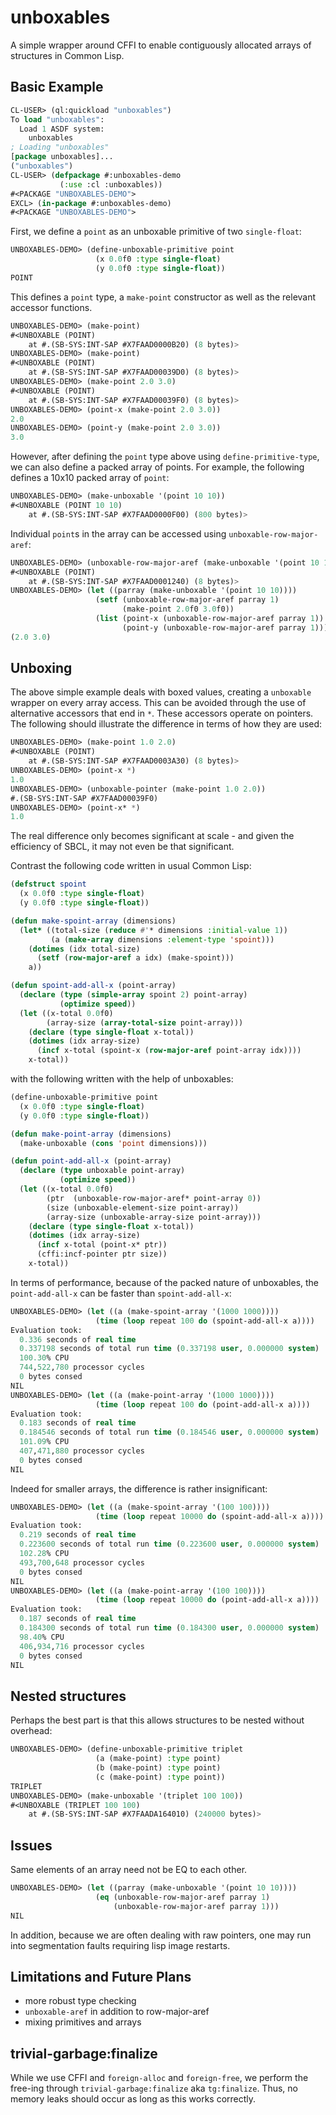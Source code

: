 # unboxables

A simple wrapper around CFFI to enable contiguously allocated arrays of structures in Common Lisp.

## Basic Example

```lisp
CL-USER> (ql:quickload "unboxables")
To load "unboxables":
  Load 1 ASDF system:
    unboxables
; Loading "unboxables"
[package unboxables]...
("unboxables")
CL-USER> (defpackage #:unboxables-demo
           (:use :cl :unboxables))
#<PACKAGE "UNBOXABLES-DEMO">
EXCL> (in-package #:unboxables-demo)
#<PACKAGE "UNBOXABLES-DEMO">
```

First, we define a `point` as an unboxable primitive of two `single-float`:

```lisp
UNBOXABLES-DEMO> (define-unboxable-primitive point
                   (x 0.0f0 :type single-float)
                   (y 0.0f0 :type single-float))
POINT
```

This defines a `point` type, a `make-point` constructor as well as the relevant accessor functions.

```lisp
UNBOXABLES-DEMO> (make-point)
#<UNBOXABLE (POINT)
    at #.(SB-SYS:INT-SAP #X7FAAD0000B20) (8 bytes)>
UNBOXABLES-DEMO> (make-point)
#<UNBOXABLE (POINT)
    at #.(SB-SYS:INT-SAP #X7FAAD00039D0) (8 bytes)>
UNBOXABLES-DEMO> (make-point 2.0 3.0)
#<UNBOXABLE (POINT)
    at #.(SB-SYS:INT-SAP #X7FAAD00039F0) (8 bytes)>
UNBOXABLES-DEMO> (point-x (make-point 2.0 3.0))
2.0
UNBOXABLES-DEMO> (point-y (make-point 2.0 3.0))
3.0
```

However, after defining the `point` type above using `define-primitive-type`, we can also define a packed array of points. For example, the following defines a 10x10 packed array of `point`:

```lisp
UNBOXABLES-DEMO> (make-unboxable '(point 10 10))
#<UNBOXABLE (POINT 10 10)
    at #.(SB-SYS:INT-SAP #X7FAAD0000F00) (800 bytes)>
```

Individual `point`s in the array can be accessed using `unboxable-row-major-aref`:

```lisp
UNBOXABLES-DEMO> (unboxable-row-major-aref (make-unboxable '(point 10 10)) 2)
#<UNBOXABLE (POINT)
    at #.(SB-SYS:INT-SAP #X7FAAD0001240) (8 bytes)>
UNBOXABLES-DEMO> (let ((parray (make-unboxable '(point 10 10))))
                   (setf (unboxable-row-major-aref parray 1)
                         (make-point 2.0f0 3.0f0))
                   (list (point-x (unboxable-row-major-aref parray 1))
                         (point-y (unboxable-row-major-aref parray 1))))
(2.0 3.0)
```

## Unboxing

The above simple example deals with boxed values, creating a `unboxable` wrapper on every array access. This can be avoided through the use of alternative accessors that end in `*`. These accessors operate on pointers. The following should illustrate the difference in terms of how they are used:

```lisp
UNBOXABLES-DEMO> (make-point 1.0 2.0)
#<UNBOXABLE (POINT)
    at #.(SB-SYS:INT-SAP #X7FAAD0003A30) (8 bytes)>
UNBOXABLES-DEMO> (point-x *)
1.0
UNBOXABLES-DEMO> (unboxable-pointer (make-point 1.0 2.0))
#.(SB-SYS:INT-SAP #X7FAAD00039F0)
UNBOXABLES-DEMO> (point-x* *)
1.0
```

The real difference only becomes significant at scale - and given the efficiency of SBCL, it may not even be that significant.

Contrast the following code written in usual Common Lisp:

```lisp
(defstruct spoint
  (x 0.0f0 :type single-float)
  (y 0.0f0 :type single-float))

(defun make-spoint-array (dimensions)
  (let* ((total-size (reduce #'* dimensions :initial-value 1))
         (a (make-array dimensions :element-type 'spoint)))
    (dotimes (idx total-size)
      (setf (row-major-aref a idx) (make-spoint)))
    a))

(defun spoint-add-all-x (point-array)
  (declare (type (simple-array spoint 2) point-array)
           (optimize speed))
  (let ((x-total 0.0f0)
        (array-size (array-total-size point-array)))
    (declare (type single-float x-total))
    (dotimes (idx array-size)
      (incf x-total (spoint-x (row-major-aref point-array idx))))
    x-total))
```

with the following written with the help of unboxables:

```lisp
(define-unboxable-primitive point
  (x 0.0f0 :type single-float)
  (y 0.0f0 :type single-float))

(defun make-point-array (dimensions)
  (make-unboxable (cons 'point dimensions)))

(defun point-add-all-x (point-array)
  (declare (type unboxable point-array)
           (optimize speed))
  (let ((x-total 0.0f0)
        (ptr  (unboxable-row-major-aref* point-array 0))
        (size (unboxable-element-size point-array))
        (array-size (unboxable-array-size point-array)))
    (declare (type single-float x-total))
    (dotimes (idx array-size)
      (incf x-total (point-x* ptr))
      (cffi:incf-pointer ptr size))
    x-total))
```

In terms of performance, because of the packed nature of unboxables, the `point-add-all-x` can be faster than `spoint-add-all-x`:

```lisp
UNBOXABLES-DEMO> (let ((a (make-spoint-array '(1000 1000))))
                   (time (loop repeat 100 do (spoint-add-all-x a))))
Evaluation took:
  0.336 seconds of real time
  0.337198 seconds of total run time (0.337198 user, 0.000000 system)
  100.30% CPU
  744,522,780 processor cycles
  0 bytes consed
NIL
UNBOXABLES-DEMO> (let ((a (make-point-array '(1000 1000))))
                   (time (loop repeat 100 do (point-add-all-x a))))
Evaluation took:
  0.183 seconds of real time
  0.184546 seconds of total run time (0.184546 user, 0.000000 system)
  101.09% CPU
  407,471,880 processor cycles
  0 bytes consed
NIL
```

Indeed for smaller arrays, the difference is rather insignificant:

```lisp
UNBOXABLES-DEMO> (let ((a (make-spoint-array '(100 100))))
                   (time (loop repeat 10000 do (spoint-add-all-x a))))
Evaluation took:
  0.219 seconds of real time
  0.223600 seconds of total run time (0.223600 user, 0.000000 system)
  102.28% CPU
  493,700,648 processor cycles
  0 bytes consed
NIL
UNBOXABLES-DEMO> (let ((a (make-point-array '(100 100))))
                   (time (loop repeat 10000 do (point-add-all-x a))))
Evaluation took:
  0.187 seconds of real time
  0.184300 seconds of total run time (0.184300 user, 0.000000 system)
  98.40% CPU
  406,934,716 processor cycles
  0 bytes consed
NIL
```

## Nested structures

Perhaps the best part is that this allows structures to be nested without overhead:

```lisp
UNBOXABLES-DEMO> (define-unboxable-primitive triplet
                   (a (make-point) :type point)
                   (b (make-point) :type point)
                   (c (make-point) :type point))
TRIPLET
UNBOXABLES-DEMO> (make-unboxable '(triplet 100 100))
#<UNBOXABLE (TRIPLET 100 100)
    at #.(SB-SYS:INT-SAP #X7FAADA164010) (240000 bytes)>
```

## Issues

Same elements of an array need not be EQ to each other.

```lisp
UNBOXABLES-DEMO> (let ((parray (make-unboxable '(point 10 10))))
                   (eq (unboxable-row-major-aref parray 1)
                       (unboxable-row-major-aref parray 1)))
NIL
```

In addition, because we are often dealing with raw pointers, one may run into segmentation faults requiring lisp image restarts.

## Limitations and Future Plans

- more robust type checking
- `unboxable-aref` in addition to row-major-aref
- mixing primitives and arrays

## trivial-garbage:finalize

While we use CFFI and `foreign-alloc` and `foreign-free`, we perform the free-ing through `trivial-garbage:finalize` aka `tg:finalize`. Thus, no memory leaks should occur as long as this works correctly.
